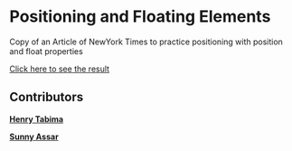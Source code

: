 # Positioning and Floating Elements

Copy of an Article of NewYork Times to practice positioning with position and float properties

[Click here to see the result](https://HenryTabima.github.io/positioning-and-floating)

## Contributors

[**Henry Tabima**](https://github.com/HenryTabima)

[**Sunny Assar**](https://github.com/SunnyAsar)